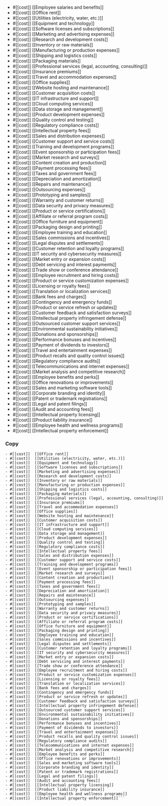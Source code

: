 
- #[[cost]]  [[Employee salaries and benefits]]
- #[[cost]]  [[Office rent]]
- #[[cost]]  [[Utilities (electricity, water, etc.)]]
- #[[cost]]  [[Equipment and technology]]
- #[[cost]]  [[Software licenses and subscriptions]]
- #[[cost]]  [[Marketing and advertising expenses]]
- #[[cost]]  [[Research and development costs]]
- #[[cost]]  [[Inventory or raw materials]]
- #[[cost]]  [[Manufacturing or production expenses]]
- #[[cost]]  [[Shipping and logistics costs]]
- #[[cost]]  [[Packaging materials]]
- #[[cost]]  [[Professional services (legal, accounting, consulting)]]
- #[[cost]]  [[Insurance premiums]]
- #[[cost]]  [[Travel and accommodation expenses]]
- #[[cost]]  [[Office supplies]]
- #[[cost]]  [[Website hosting and maintenance]]
- #[[cost]]  [[Customer acquisition costs]]
- #[[cost]]  [[IT infrastructure and support]]
- #[[cost]]  [[Cloud computing services]]
- #[[cost]]  [[Data storage and management]]
- #[[cost]]  [[Product development expenses]]
- #[[cost]]  [[Quality control and testing]]
- #[[cost]]  [[Regulatory compliance costs]]
- #[[cost]]  [[Intellectual property fees]]
- #[[cost]]  [[Sales and distribution expenses]]
- #[[cost]]  [[Customer support and service costs]]
- #[[cost]]  [[Training and development programs]]
- #[[cost]]  [[Event sponsorship or participation fees]]
- #[[cost]]  [[Market research and surveys]]
- #[[cost]]  [[Content creation and production]]
- #[[cost]]  [[Payment processing fees]]
- #[[cost]]  [[Taxes and government fees]]
- #[[cost]]  [[Depreciation and amortization]]
- #[[cost]]  [[Repairs and maintenance]]
- #[[cost]]  [[Outsourcing expenses]]
- #[[cost]]  [[Prototyping and samples]]
- #[[cost]]  [[Warranty and customer returns]]
- #[[cost]]  [[Data security and privacy measures]]
- #[[cost]]  [[Product or service certifications]]
- #[[cost]]  [[Affiliate or referral program costs]]
- #[[cost]]  [[Office furniture and equipment]]
- #[[cost]]  [[Packaging design and printing]]
- #[[cost]]  [[Employee training and education]]
- #[[cost]]  [[Sales commissions and incentives]]
- #[[cost]]  [[Legal disputes and settlements]]
- #[[cost]]  [[Customer retention and loyalty programs]]
- #[[cost]]  [[IT security and cybersecurity measures]]
- #[[cost]]  [[Market entry or expansion costs]]
- #[[cost]]  [[Debt servicing and interest payments]]
- #[[cost]]  [[Trade show or conference attendance]]
- #[[cost]]  [[Employee recruitment and hiring costs]]
- #[[cost]]  [[Product or service customization expenses]]
- #[[cost]]  [[Licensing or royalty fees]]
- #[[cost]]  [[Translation or localization services]]
- #[[cost]]  [[Bank fees and charges]]
- #[[cost]]  [[Contingency and emergency funds]]
- #[[cost]]  [[Product or service refresh or updates]]
- #[[cost]]  [[Customer feedback and satisfaction surveys]]
- #[[cost]]  [[Intellectual property infringement defense]]
- #[[cost]]  [[Outsourced customer support services]]
- #[[cost]]  [[Environmental sustainability initiatives]]
- #[[cost]]  [[Donations and sponsorships]]
- #[[cost]]  [[Performance bonuses and incentives]]
- #[[cost]]  [[Payment of dividends to investors]]
- #[[cost]]  [[Travel and entertainment expenses]]
- #[[cost]]  [[Product recalls and quality control issues]]
- #[[cost]]  [[Regulatory compliance audits]]
- #[[cost]]  [[Telecommunications and internet expenses]]
- #[[cost]]  [[Market analysis and competitive research]]
- #[[cost]]  [[Employee benefits and perks]]
- #[[cost]]  [[Office renovations or improvements]]
- #[[cost]]  [[Sales and marketing software tools]]
- #[[cost]]  [[Corporate branding and identity]]
- #[[cost]]  [[Patent or trademark registrations]]
- #[[cost]]  [[Legal and patent filings]]
- #[[cost]]  [[Audit and accounting fees]]
- #[[cost]]  [[Intellectual property licensing]]
- #[[cost]]  [[Product liability insurance]]
- #[[cost]]  [[Employee health and wellness programs]]
- #[[cost]]  [[Intellectual property enforcement]]
### Copy
```- #[[cost]]  [[Employee salaries and benefits]]
- #[[cost]]  [[Office rent]]
- #[[cost]]  [[Utilities (electricity, water, etc.)]]
- #[[cost]]  [[Equipment and technology]]
- #[[cost]]  [[Software licenses and subscriptions]]
- #[[cost]]  [[Marketing and advertising expenses]]
- #[[cost]]  [[Research and development costs]]
- #[[cost]]  [[Inventory or raw materials]]
- #[[cost]]  [[Manufacturing or production expenses]]
- #[[cost]]  [[Shipping and logistics costs]]
- #[[cost]]  [[Packaging materials]]
- #[[cost]]  [[Professional services (legal, accounting, consulting)]]
- #[[cost]]  [[Insurance premiums]]
- #[[cost]]  [[Travel and accommodation expenses]]
- #[[cost]]  [[Office supplies]]
- #[[cost]]  [[Website hosting and maintenance]]
- #[[cost]]  [[Customer acquisition costs]]
- #[[cost]]  [[IT infrastructure and support]]
- #[[cost]]  [[Cloud computing services]]
- #[[cost]]  [[Data storage and management]]
- #[[cost]]  [[Product development expenses]]
- #[[cost]]  [[Quality control and testing]]
- #[[cost]]  [[Regulatory compliance costs]]
- #[[cost]]  [[Intellectual property fees]]
- #[[cost]]  [[Sales and distribution expenses]]
- #[[cost]]  [[Customer support and service costs]]
- #[[cost]]  [[Training and development programs]]
- #[[cost]]  [[Event sponsorship or participation fees]]
- #[[cost]]  [[Market research and surveys]]
- #[[cost]]  [[Content creation and production]]
- #[[cost]]  [[Payment processing fees]]
- #[[cost]]  [[Taxes and government fees]]
- #[[cost]]  [[Depreciation and amortization]]
- #[[cost]]  [[Repairs and maintenance]]
- #[[cost]]  [[Outsourcing expenses]]
- #[[cost]]  [[Prototyping and samples]]
- #[[cost]]  [[Warranty and customer returns]]
- #[[cost]]  [[Data security and privacy measures]]
- #[[cost]]  [[Product or service certifications]]
- #[[cost]]  [[Affiliate or referral program costs]]
- #[[cost]]  [[Office furniture and equipment]]
- #[[cost]]  [[Packaging design and printing]]
- #[[cost]]  [[Employee training and education]]
- #[[cost]]  [[Sales commissions and incentives]]
- #[[cost]]  [[Legal disputes and settlements]]
- #[[cost]]  [[Customer retention and loyalty programs]]
- #[[cost]]  [[IT security and cybersecurity measures]]
- #[[cost]]  [[Market entry or expansion costs]]
- #[[cost]]  [[Debt servicing and interest payments]]
- #[[cost]]  [[Trade show or conference attendance]]
- #[[cost]]  [[Employee recruitment and hiring costs]]
- #[[cost]]  [[Product or service customization expenses]]
- #[[cost]]  [[Licensing or royalty fees]]
- #[[cost]]  [[Translation or localization services]]
- #[[cost]]  [[Bank fees and charges]]
- #[[cost]]  [[Contingency and emergency funds]]
- #[[cost]]  [[Product or service refresh or updates]]
- #[[cost]]  [[Customer feedback and satisfaction surveys]]
- #[[cost]]  [[Intellectual property infringement defense]]
- #[[cost]]  [[Outsourced customer support services]]
- #[[cost]]  [[Environmental sustainability initiatives]]
- #[[cost]]  [[Donations and sponsorships]]
- #[[cost]]  [[Performance bonuses and incentives]]
- #[[cost]]  [[Payment of dividends to investors]]
- #[[cost]]  [[Travel and entertainment expenses]]
- #[[cost]]  [[Product recalls and quality control issues]]
- #[[cost]]  [[Regulatory compliance audits]]
- #[[cost]]  [[Telecommunications and internet expenses]]
- #[[cost]]  [[Market analysis and competitive research]]
- #[[cost]]  [[Employee benefits and perks]]
- #[[cost]]  [[Office renovations or improvements]]
- #[[cost]]  [[Sales and marketing software tools]]
- #[[cost]]  [[Corporate branding and identity]]
- #[[cost]]  [[Patent or trademark registrations]]
- #[[cost]]  [[Legal and patent filings]]
- #[[cost]]  [[Audit and accounting fees]]
- #[[cost]]  [[Intellectual property licensing]]
- #[[cost]]  [[Product liability insurance]]
- #[[cost]]  [[Employee health and wellness programs]]
- #[[cost]]  [[Intellectual property enforcement]]```

